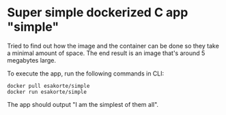 # Super simple dockerized C app "simple"

Tried to find out how the image and the container can be done so they take a minimal amount of space. The end result is an image that's around 5 megabytes large.

To execute the app, run the following commands in CLI:
```
docker pull esakorte/simple
docker run esakorte/simple
```
The app should output "I am the simplest of them all".
